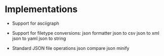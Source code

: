 
# Implementations

- Support for asciigraph
- Support for filetype conversions:
json formatter
json to csv
json to xml
json to yaml
json to string

- Standard JSON file operations
json compare
json minify
